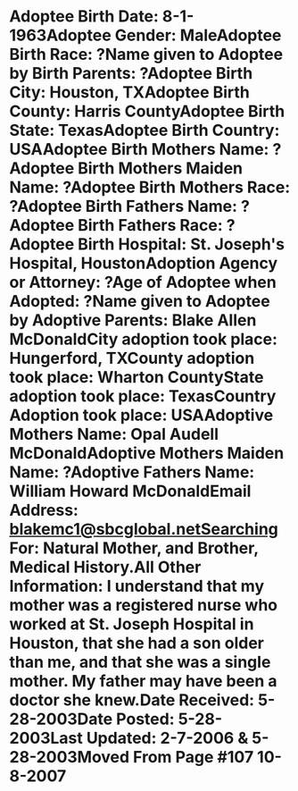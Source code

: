 # Adoptee Birth Date: 8-1-1963Adoptee Gender: MaleAdoptee Birth Race: ?Name given to Adoptee by Birth Parents: ?Adoptee Birth City: Houston, TXAdoptee Birth County: Harris CountyAdoptee Birth State: TexasAdoptee Birth Country: USAAdoptee Birth Mothers Name: ?Adoptee Birth Mothers Maiden Name: ?Adoptee Birth Mothers Race: ?Adoptee Birth Fathers Name: ?Adoptee Birth Fathers Race: ?Adoptee Birth Hospital: St. Joseph's Hospital, HoustonAdoption Agency or Attorney: ?Age of Adoptee when Adopted: ?Name given to Adoptee by Adoptive Parents: Blake Allen McDonaldCity adoption took place: Hungerford, TXCounty adoption took place: Wharton CountyState adoption took place: TexasCountry Adoption took place: USAAdoptive Mothers Name: Opal Audell McDonaldAdoptive Mothers Maiden Name: ?Adoptive Fathers Name: William Howard McDonaldEmail Address: blakemc1@sbcglobal.netSearching For: Natural Mother, and Brother, Medical History.All Other Information: I understand that my mother was a registered nurse who worked at St. Joseph Hospital in Houston, that she had a son older than me, and that she was a single mother. My father may have been a doctor she knew.Date Received: 5-28-2003Date Posted: 5-28-2003Last Updated: 2-7-2006 & 5-28-2003Moved From Page #107 10-8-2007